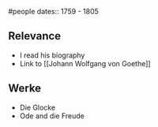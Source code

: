 #people 
dates:: 1759 - 1805
## Relevance
- I read his biography
- Link to [[Johann Wolfgang von Goethe]]
## Werke
- Die Glocke
- Ode and die Freude
